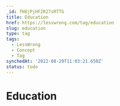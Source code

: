 ```yaml
---
_id: fH8jPjHF2R27sRTTG
title: Education
href: https://lesswrong.com/tag/education
slug: education
type: tag
tags:
  - LessWrong
  - Concept
  - Tag
synchedAt: '2022-08-29T11:03:21.650Z'
status: todo
---
```


# Education
